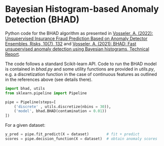 # Bayesian Histogram-based Anomaly Detection (BHAD)

Python code for the BHAD algorithm as presented in [Vosseler, A. (2022): Unsupervised Insurance Fraud Prediction Based on Anomaly Detector Ensembles, Risks, 10(7), 132](https://www.mdpi.com/2227-9091/10/7/132) and [Vosseler, A. (2021): BHAD: Fast unsupervised anomaly detection using Bayesian histograms, Technical Report](https://www.researchgate.net/publication/361463585_BHAD_Fast_unsupervised_anomaly_detection_using_Bayesian_histograms). 

The code follows a standard Scikit-learn API. Code to run the BHAD model is contained in *bhad.py* and some utility functions are provided in *utils.py*, e.g. a discretization function in the case of continuous features as outlined in the references above (see details there). 



```python
import bhad, utils
from sklearn.pipeline import Pipeline

pipe = Pipeline(steps=[
    ('discrete' , utils.discretize(nbins = 30)),   
    ('model', bhad.BHAD(contamination = 0.01))
])
```

For a given dataset:

```python
y_pred = pipe.fit_predict(X = dataset)        # fit + predict
scores = pipe.decision_function(X = dataset)  # obtain anomaly scores
```